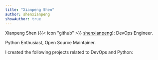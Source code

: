 ```yaml
---
title: "Xianpeng Shen"
author: shenxianpeng
showAuthor: true
---
```


Xianpeng Shen ({{< icon "github" >}}
 [shenxianpeng](https://github.com/shenxianpeng)): DevOps Engineer.

Python Enthusiast, Open Source Maintainer.

I created the following projects related to DevOps and Python:
